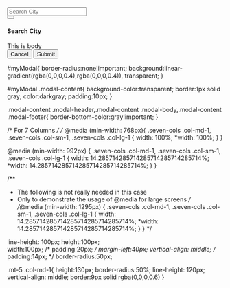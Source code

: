 <!-- FONTS -->
<!-- <link href="https://fonts.googleapis.com/css2?family=Open+Sans+Condensed:wght@300&display=swap" rel="stylesheet">
<link rel="preconnect" href="https://fonts.gstatic.com">
<link href="https://fonts.googleapis.com/css2?family=Dosis:wght@200&display=swap" rel="stylesheet"> -->
<!-- <link rel="preconnect" href="https://fonts.gstatic.com"> -->

<!-- NAVBAR CODE -->
<div class="cotainer-fuild p-3" id='navbar'>
    <div class="container">
        <div class="row">
            <div class="col-md-4 offset-8">
                <form class="form">
                    <div class="input-group">
                        <input type="text" class="form-control" placeholder='Search City'>
                        <div class="input-group-append">
                            <button class="btn btn-secondary" type="button">
                              <i class="fa fa-search"></i>
                            </button>
                          </div>
                    </div>
                </form>
            </div>
        </div>
    </div>
</div>


<!-- modal  -->
<div class='modal fade' id='myModal'>
    <div class="modal-dialog modal-md">
        <div class="modal-content">
            <div class="modal-header">
                <h4>Search City</h4>
            </div>
            <div class="modal-body">
                This is body
            </div>
            <div class="modal-footer">
                <button type='button'>Cancel</button>
                <button type='submit'>Submit</button>  
            </div>
        </div>
    </div>
</div>


<!-- Discarded CSS -->
#myModal{
    border-radius:none!important;
    background:linear-gradient(rgba(0,0,0,0.4),rgba(0,0,0,0.4)), transparent;
}

#myModal .modal-content{
    background-color:transparent;
    border:1px solid gray;
    color:darkgray;
    padding:10px;
}

.modal-content .modal-header,.modal-content .modal-body,.modal-content .modal-footer{
    border-bottom-color:gray!important;
}




<!-- 

    <div class="container-fluid clear-top">
        <div class="row text-light text-center">
          <div class="col border border-light">
              <fig>
                  <img src='http://openweathermap.org/img/wn/10d@2x.png' width = "100" alt='icon not found'>
              </fig>
          </div>
          <div class="col border border-light">
              <fig>
                  <img src='http://openweathermap.org/img/wn/10d@2x.png' width = "100" alt='icon not found'>
              </fig>
          </div>
          <div class="col border border-light">
              <fig>
                  <img src='http://openweathermap.org/img/wn/10d@2x.png' width = "100" alt='icon not found'>
              </fig>
          </div>
          <div class="col border border-light">
              <fig>
                  <img src='http://openweathermap.org/img/wn/10d@2x.png' width = "100" alt='icon not found'>
              </fig>
          </div>
          <div class="col border border-light">
              <fig>
                  <img src='http://openweathermap.org/img/wn/10d@2x.png' width = "100" alt='icon not found'>
              </fig>
          </div>
          <div class="col border border-light">
              <fig>
                  <img src='http://openweathermap.org/img/wn/10d@2x.png' width = "100" alt='icon not found'>
              </fig>
          </div>
          <div class="col border border-light">
              <fig>
                  <img src='http://openweathermap.org/img/wn/10d@2x.png' width = "100" alt='icon not found'>
              </fig>
          </div>
        </div>
      </div>
       -->
    
/* For 7 Columns */
/* @media (min-width: 768px){
    .seven-cols .col-md-1,
    .seven-cols .col-sm-1,
    .seven-cols .col-lg-1  {
      width: 100%;
      *width: 100%;
    }
  }
  
  @media (min-width: 992px) {
    .seven-cols .col-md-1,
    .seven-cols .col-sm-1,
    .seven-cols .col-lg-1 {
      width: 14.285714285714285714285714285714%;
      *width: 14.285714285714285714285714285714%;
    }
  }
  
  /**
   *  The following is not really needed in this case
   *  Only to demonstrate the usage of @media for large screens
   */    
  /*@media (min-width: 1295px) {
    .seven-cols .col-md-1,
    .seven-cols .col-sm-1,
    .seven-cols .col-lg-1 {
      width: 14.285714285714285714285714285714%;
      *width: 14.285714285714285714285714285714%;
    }
  } */



  line-height: 100px;
    height:100px;   
    width:100px;
    /* padding:20px; */
    margin-left:40px;
    vertical-align: middle;
    /* padding:14px;    */
    border-radius:50px;


    
 .mt-5 .col-md-1{
    height:130px;
    border-radius:50%;
    line-height: 120px;
    vertical-align: middle;
    border:9px solid rgba(0,0,0,0.6)
}